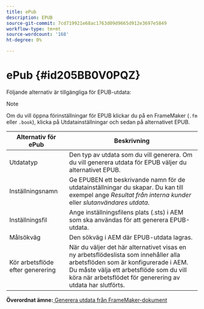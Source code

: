 ```yaml
---
title: ePub
description: EPUB
source-git-commit: 7cd719921e68ac1763d09d9665d912e3697e5849
workflow-type: tm+mt
source-wordcount: '168'
ht-degree: 0%

---
```



# ePub {#id205BB0V0PQZ}

Följande alternativ är tillgängliga för EPUB-utdata:

>[!NOTE]
>
> Om du vill öppna förinställningar för EPUB klickar du på en FrameMaker \(`.fm` eller `.book`\), klicka på Utdatainställningar och sedan på alternativet EPUB.

| Alternativ för ePub | Beskrivning |
|-----------|-----------|
| Utdatatyp | Den typ av utdata som du vill generera. Om du vill generera utdata för EPUB väljer du alternativet EPUB. |
| Inställningsnamn | Ge EPUBEN ett beskrivande namn för de utdatainställningar du skapar. Du kan till exempel ange *Resultat från interna kunder* eller *slutanvändares utdata*. |
| Inställningsfil | Ange inställningsfilens plats \(.sts\) i AEM som ska användas för att generera EPUB-utdata. |
| Målsökväg | Den sökväg i AEM där EPUB-utdata lagras. |
| Kör arbetsflöde efter generering | När du väljer det här alternativet visas en ny arbetsflödeslista som innehåller alla arbetsflöden som är konfigurerade i AEM. Du måste välja ett arbetsflöde som du vill köra när arbetsflödet för generering av utdata har slutförts. |

**Överordnat ämne:**[ Generera utdata från FrameMaker-dokument](fm-output-generatation.md)

